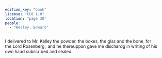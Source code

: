 ```yaml
---
edition_key: "book"
license: "CC0 1.0"
location: "page 30"
people:
  - "Kelley, Edward"
---
```

I delivered to Mr. Kelley
the powder, the bokes, the glas and the bone, for the Lord
Rosenberg ; and he thereuppon gave me dischardg in writing of his
own hand subscribed and sealed.
